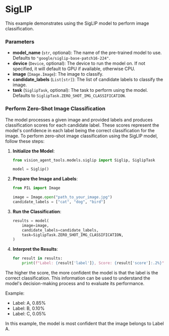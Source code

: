 # SigLIP 

This example demonstrates using the SigLIP model to perform image classification.

### Parameters

- **model_name** (`str`, optional): The name of the pre-trained model to use. Defaults to `"google/siglip-base-patch16-224"`.
- **device** (`Device`, optional): The device to run the model on. If not specified, it will default to GPU if available, otherwise CPU.
- **image** (`Image.Image`): The image to classify.
- **candidate_labels** (`List[str]`): The list of candidate labels to classify the image.
- **task** (`SiglipTask`, optional): The task to perform using the model. Defaults to `SiglipTask.ZERO_SHOT_IMG_CLASSIFICATION`.

### Perform Zero-Shot Image Classification

The model processes a given image and provided labels and produces classification scores for each candidate label. These scores represent the model's confidence in each label being the correct classification for the image. To perform zero-shot image classification using the SigLIP model, follow these steps:

1. **Initialize the Model**:
    ```python
    from vision_agent_tools.models.siglip import Siglip, SiglipTask

    model = Siglip()
    ```

2. **Prepare the Image and Labels**:
    ```python
    from PIL import Image

    image = Image.open("path_to_your_image.jpg")
    candidate_labels = ["cat", "dog", "bird"]
    ```

3. **Run the Classification**:
    ```python
    results = model(
        image=image,
        candidate_labels=candidate_labels,
        task=SiglipTask.ZERO_SHOT_IMG_CLASSIFICATION,
    )
    ```

4. **Interpret the Results**:
    ```python
    for result in results:
        print(f"Label: {result['label']}, Score: {result['score']:.2%}")
    ```
 
 The higher the score, the more confident the model is that the label is the correct classification.
 This information can be used to understand the model's decision-making process and to evaluate its performance.
 
 Example:
 - Label: A, 0.85%
 - Label: B, 0.10%
 - Label: C, 0.05%
 
 In this example, the model is most confident that the image belongs to Label A.
 